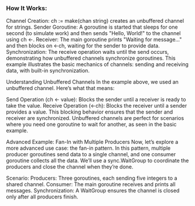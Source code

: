 ### How It Works:
Channel Creation: ch := make(chan string) creates an unbuffered channel for strings.
Sender Goroutine: A goroutine is started that sleeps for one second (to simulate work) and then sends "Hello, World!" to the channel using ch <-.
Receiver: The main goroutine prints "Waiting for message..." and then blocks on <-ch, waiting for the sender to provide data.
Synchronization: The receive operation waits until the send occurs, demonstrating how unbuffered channels synchronize goroutines.
This example illustrates the basic mechanics of channels: sending and receiving data, with built-in synchronization.

Understanding Unbuffered Channels
In the example above, we used an unbuffered channel. Here’s what that means:

Send Operation (ch <- value): Blocks the sender until a receiver is ready to take the value.
Receive Operation (<-ch): Blocks the receiver until a sender provides a value.
This blocking behavior ensures that the sender and receiver are synchronized. Unbuffered channels are perfect for scenarios where you need one goroutine to wait for another, as seen in the basic example.

Advanced Example: Fan-In with Multiple Producers
Now, let’s explore a more advanced use case: the fan-in pattern. In this pattern, multiple producer goroutines send data to a single channel, and one consumer goroutine collects all the data. We’ll use a sync.WaitGroup to coordinate the producers and close the channel when they’re done.

Scenario:
Producers: Three goroutines, each sending five integers to a shared channel.
Consumer: The main goroutine receives and prints all messages.
Synchronization: A WaitGroup ensures the channel is closed only after all producers finish.